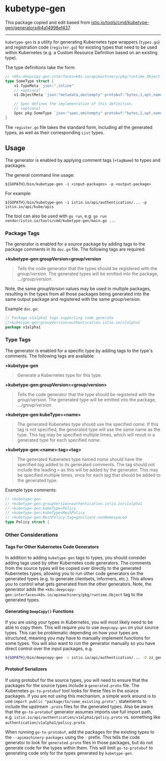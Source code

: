 # kubetype-gen

This package copied and edit based from [istio.io/tools/cmd/kubetype-gen/generators@4a14998ef437](https://github.com/istio/tools/blob/4a14998ef437/cmd/kubetype-gen/generators).

---

`kubetype-gen` is a utility for generating Kubernetes type wrappers (`types.go`)
and registration code (`register.go`) for existing types that need to be used
within Kubernetes (e.g. a Custom Resource Definition based on an existing type).

The type definitions take the form:

```go
// +k8s:deepcopy-gen:interfaces=k8s.io/apimachinery/pkg/runtime.Object
type SomeType struct {
    v1.TypeMeta `json:",inline"`
    // +optional
    v1.ObjectMeta `json:"metadata,omitempty" protobuf:"bytes,1,opt,name=metadata"`

    // Spec defines the implementation of this definition.
    // +optional
    Spec pkg.SomeType `json:"spec,omitempty" protobuf:"bytes,2,opt,name=spec"`
}
```

The `register.go` file takes the standard form, including all the generated
types, as well as their corresponding `List` types.

## Usage

The generator is enabled by applying comment tags (`+tagName`) to types and
packages.

The general command line usage:

`${GOPATH}/bin/kubetype-gen -i <input-packages> -p <output-package>`

For example:

`${GOPATH}/bin/kubetype-gen -i istio.io/api/authentication/... -p istio.io/api/kube/apis`

The tool can also be used with `go run`, e.g. `go run vendor/istio.io/tools/cmd/kubetype-gen/main.go ...`

### Package Tags

The generator is enabled for a source package by adding tags to the package
comments in its `doc.go` file.  The following tags are required:

**+kubetype-gen:groupVersion=group/version**
> Tells the code generator that the types should be registered with the
> *group/version*.  The generated types will be emitted into the package,
> *.../group/version*.

Note, the same *groupVersion* values may be used in multiple packages, resulting
in the types from all those packages being generated into the same output
package and registered with the same *group/version*.

Example `doc.go`:

```go
// Package v1alpha1 tags supporting code generate
//+kubetype-gen:groupVersion=authentication.istio.io/v1alpha1
package v1alpha1
```

### Type Tags

The generator is enabled for a specific type by adding tags to the type's
comments.  The following tags are available:

**+kubetype-gen**
> Generate a Kubernetes type for this type.

**+kubetype-gen:groupVersion=\<group/version>**
> Tells the code generator that the type should be registered with the
> *group/version*.  The generated type will be emitted into the package,
> *.../group/version*.

**+kubetype-gen:kubeType=\<name>**
> The generated Kubenetes type should use the specified *name*.  If this tag is
> not specified, the generated type will use the same name as the type.  This
> tag may be specified multiple times, which will result in a generated type for
> each specified *name*.

**+kubetype-gen:\<name>:tag=\<tag>**
> The generated Kubenetes type named *name* should have the specified *tag*
> added to its generated comments.  The tag should not include the leading `+`
> as this will be added by the generator.  This may be specified multiple times,
> once for each *tag* that should be added to the generated type.

Example type comments:

```go
// +kubetype-gen
// +kubetype-gen:groupVersion=authentication.istio.io/v1alpha1
// +kubetype-gen:kubeType=Policy
// +kubetype-gen:kubeType=MeshPolicy
// +kubetype-gen:MeshPolicy:tag=genclient:nonNamespaced
type Policy struct {
```

### Other Considerations

#### Tags For Other Kubernetes Code Generators

In addition to adding `kubetype-gen` tags to types, you should consider adding
tags used by other Kubernetes code generators.  The comments from the source
types will be copied over directly to the generated Kubernetes types, allowing
you to run other code generators on the generated types (e.g. to generate
clientsets, informers, etc.).  This allows you to control what gets generated
from the other generators.  Note, the generator adds the
`+k8s:deepcopy-gen:interfaces=k8s.io/apimachinery/pkg/runtime.Object` tag to the
generated types.

#### Generating `DeepCopy()` Functions

If you are using your types in Kubernetes, you will most likely need to be able
to copy them.  This will require you to use `deepcopy-gen` on your source types.
This can be problematic depending on how your types are structured, meaning you
may have to manually implement functions for some types.  You will also want to
run the generator manually so you have direct control over the input packages,
e.g.

```bash
${GOPATH}/bin/deepcopy-gen -i istio.io/api/authentication/... -O zz_generated.deepcopy -h vendor/istio.io/tools/cmd/kubetype-gen/boilerplate.go.txt
```

#### Protobuf Serializers

If using protobuf for the source types, you will need to ensure that the
packages for the source types include a `generated.proto` file.  The Kubernetes
`go-to-protobuf` tool looks for these files in the source packages.  If you are
not using this mechanism, a simple work around is to use
`import public "package/to/some_existing.proto";` statements to include the
upstream `.proto` files for the generated types.  Also be aware that the
 `go-to-protobuf` generator assumes imports use full import path, e.g.
 `istio.io/api/authentication/v1alpha1/policy.proto` vs. something like
 `authentication/v1alpha1/policy.proto`.

When running `go-to-protobuf`, add the packages for the existing types to the
`--apimachinery-packages` using the `-` prefix.  This tells the code generator
to look for `generated.proto` files in those packages, but do not generate
code for the types within them.  This will limit `go-to-protobuf` to generating
code only for the types generated by `kubetype-gen`.
